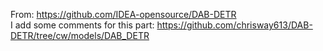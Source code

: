 From: https://github.com/IDEA-opensource/DAB-DETR <br />
I add some comments for this part: https://github.com/chrisway613/DAB-DETR/tree/cw/models/DAB_DETR
